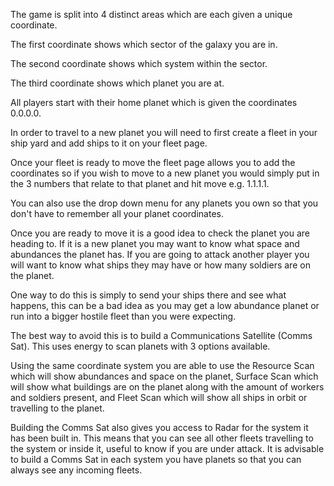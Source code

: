The game is split into 4 distinct areas which are each given a unique coordinate. 

The first coordinate shows which sector of the galaxy you are in.

The second coordinate shows which system within the sector.

The third coordinate shows which planet you are at.

All players start with their home planet which is given the coordinates 0.0.0.0.

In order to travel to a new planet you will need to first create a fleet in your ship yard and add ships to it on your fleet page.

Once your fleet is ready to move the fleet page allows you to add the coordinates so if you wish to move to a new planet you would simply put in the 3 numbers that relate to that planet and hit move e.g. 1.1.1.1.

You can also use the drop down menu for any planets you own so that you don't have to remember all your planet coordinates.

Once you are ready to move it is a good idea to check the planet you are heading to. If it is a new planet you may want to know what space and abundances the planet has. If you are going to attack another player you will want to know what ships they may have or how many soldiers are on the planet. 

One way to do this is simply to send your ships there and see what happens, this can be a bad idea as you may get a low abundance planet or run into a bigger hostile fleet than you were expecting.  

The best way to avoid this is to build a Communications Satellite (Comms Sat). This uses energy to scan planets with 3 options available.

Using the same coordinate system you are able to use the Resource Scan which will show abundances and space on the planet, Surface Scan which will show what buildings are on the planet along with the amount of workers and soldiers present, and Fleet Scan which will show all ships in orbit or travelling to the planet.

Building the Comms Sat also gives you access to Radar for the system it has been built in. This means that you can see all other fleets travelling to the system or inside it, useful to know if you are under attack. It is advisable to build a Comms Sat in each system you have planets so that you can always see any incoming fleets.
